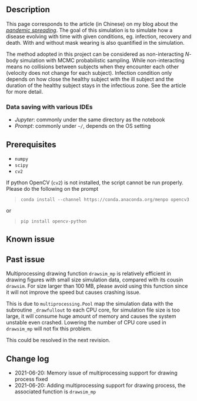 
## Description

This page corresponds to the article (in Chinese) on my blog about the <a href='https://yenhsunlin.github.io/2021/06/18/pandemic/'>*pandemic spreading*</a>. The goal of this simulation is to simulate how a disease evolving with time with given conditions, eg. infection, recovery and death. With and without mask wearing is also quantified in the simulation.

The method adopted in this project can be considered as non-interacting *N*-body simulation with MCMC probabilistic sampling. While non-interacting means no collisions between subjects when they encounter each other (velocity does not change for each subject). Infection condition only depends on how close the healthy subject with the ill subject and the duration of the healthy subject stays in the infectious zone. See the article for more detail.


### Data saving with various IDEs

- *Jupyter*: commonly under the same directory as the notebook
- *Prompt*: commonly under `~/`, depends on the OS setting

## Prerequisites

- `numpy`
- `scipy`
- `cv2`

If python OpenCV (`cv2`) is not installed, the script cannot be run properly. Please do the following on the prompt

> `conda install --channel https://conda.anaconda.org/menpo opencv3`

or

> `pip install opencv-python`

## Known issue

## Past issue

Multiprocessing drawing function `drawsim_mp` is relatively efficient in drawing figures with small size simulation data, compared with its cousin `drawsim`. For size larger than 100 MB, please avoid using this function since it will not improve the speed but causes crashing issue.

This is due to `multiprocessing.Pool` map the simulation data with the subroutine `_drawfullout` to each CPU core, for simulation file size is too large, it will consume huge amount of memory and causes the system unstable even crashed. Lowering the number of CPU core used in `drawsim_mp` will not fix this problem. 

This could be resolved in the next revision.

## Change log

- 2021-06-20: Memory issue of multiprocessing support for drawing process fixed
- 2021-06-20: Adding multiprocessing support for drawing process, the associated function is `drawsim_mp`

